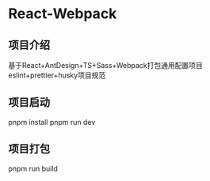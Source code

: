 # React-Webpack

## 项目介绍

基于React+AntDesign+TS+Sass+Webpack打包通用配置项目
eslint+prettier+husky项目规范

## 项目启动

pnpm install
pnpm run dev

## 项目打包

pnpm run build
